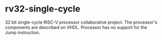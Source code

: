 # rv32-single-cycle
32 bit single-cycle RISC-V processor collaborative project. The processor's components are described on VHDL. Processor has no support for the Jump instruction.
